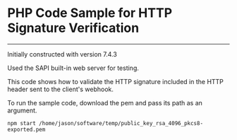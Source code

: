# PHP Code Sample for HTTP Signature Verification

---

Initially constructed with version 7.4.3

Used the SAPI built-in web server for testing.

This code shows how to validate the HTTP signature included in the HTTP header sent to the client's webhook.

To run the sample code, download the pem and pass its path as an argument.

`npm start /home/jason/software/temp/public_key_rsa_4096_pkcs8-exported.pem`